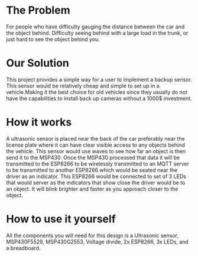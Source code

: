 # The Problem
For people who have difficulty gauging the distance between the car and the object behind. Difficulty seeing behind with a large load in the trunk, or just hard to see the object behind you. 
# Our Solution
This project provides a simple way for a user to implement a backup sensor. This sensor would be relatively cheap and simple to set up in a vehicle.Making it the best choice for old vehicles since they usually do not have the capabilities to install back up cameras without a 1000$ investment.
# How it works
A ultrasonic sensor is placed near the back of the car preferably near the license plate where it can have clear visible access to any objects behind the vehicle. This sensor would use waves to see how far an object is then send it to the MSP430. Once the MSP430 processed that data it will be transmitted to the ESP8266 to be wirelessly transmitted to an MQTT server to be transmitted to another ESP8266 which would be seated near the driver as an indicator. This ESP8266 would be connected to set of 3 LEDs that would server as the indicators that show close the driver would be to an object. It will blink brighter and faster as you approach closer to the object.
# How to use it yourself
All the components you will need for this design is a Ultrasonic sensor, MSP430F5529, MSP430G2553, Voltage divide, 2x ESP8266,
3x LEDs, and a breadboard. 
